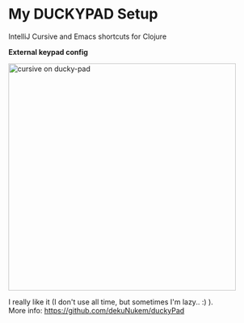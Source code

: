 # My DUCKYPAD Setup 

IntelliJ Cursive and Emacs shortcuts for Clojure

**External keypad config**


<img src="https://github.com/damesek/duckypad-clojure/blob/main/IMG_6874.png" width="450" alt="cursive on ducky-pad">

I really like it (I don't use all time, but sometimes I'm lazy.. :) ). 
<BR>More info: https://github.com/dekuNukem/duckyPad

